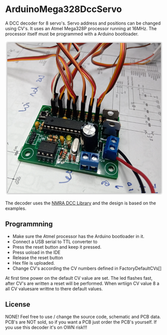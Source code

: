 # ArduinoMega328DccServo

A DCC decoder for 8 servo's. Servo address and positions can be changed using CV's.
It uses an Atmel Mega328P processor running at 16MHz. 
The processor itself must be programmed with a Arduino bootloader.

![](https://github.com/MDRRC/ArduinoMega328DccServo/blob/main/Hardware/servodecoder.PNG) 
 
The decoder uses the [NMRA DCC Library](https://www.arduino.cc/reference/en/libraries/nmradcc/) and the design is based on the examples. 

## Programmning
 * Make sure the Atmel processor has the Arduino bootloader in it.
 * Connect a USB serial to TTL converter to  
 * Press the reset button and keep it pressed.
 * Press uoload in the IDE
 * Release the reset button
 * Hex file is uploaded.
 * Change CV's according the CV numbers defined in FactoryDefaultCVs[] 
 
 At first time power on the default CV value are set. The led flashes fast, after CV's are written a reset will be performed. 
 When wrtiign CV value 8 a all CV valuesare writtne to there default values.  

## License
NONE! Feel free to use / change the source code, schematic and PCB data.
PCB's are NOT sold, so if you want a PCB just order the PCB's yourself. 
If you use this decoder it's on OWN risk!!! 

